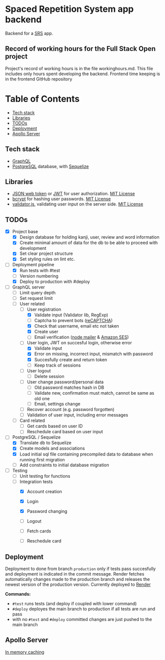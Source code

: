 # Spaced Repetition System app backend
Backend for a [SRS](https://en.wikipedia.org/wiki/Spaced_repetition) app.


## Record of working hours for the Full Stack Open project
Project's record of working hours is in the file workinghours.md.
This file includes only hours spent developing the backend.
Frontend time keeping is in the frontend GitHub repository


# Table of Contents
* [Tech stack](#tech-stack)
* [Libraries](#libraries)
* [TODOs](#todos)
* [Deployment](#deployment)
* [Apollo Server](#apollo-server)


## Tech stack
- [GraphQL](https://graphql.org/)
- [PostgreSQL](https://www.postgresql.org/) database, with [Sequelize](https://sequelize.org/)


## Libraries
- [JSON web token](https://www.npmjs.com/package/jsonwebtoken) or [JWT](https://jwt.io/) for user authorization. [MIT License](https://github.com/auth0/node-jsonwebtoken/blob/HEAD/LICENSE)
- [bcrypt](https://www.npmjs.com/package/bcrypt) for hashing user passwords. [MIT License](https://github.com/kelektiv/node.bcrypt.js/blob/master/LICENSE)
- [validator.js](https://www.npmjs.com/package/validator), validating user input on the server side. [MIT License](https://github.com/validatorjs/validator.js/blob/master/LICENSE)


## TODOs
- [X] Project base
    - [X] Design database for holding kanji, user, review and word information
    - [X] Create minimal amount of data for the db to be able to proceed with development
    - [X] Set clear project structure
    - [X] Set styling rules on lint etc.
- [ ] Deployment pipeline
    - [X] Run tests with #test
    - [ ] Version numbering
    - [X] Deploy to production with #deploy
- [ ] GraphQL server
    - [ ] Limit query depth
    - [ ] Set request limit
    - [ ] User related
        - [ ] User registration
            - [X] Validate input (Validator lib, RegExp)
            - [ ] Captcha to prevent bots ([reCAPTCHA](https://www.google.com/recaptcha/about/))
            - [X] Check that username, email etc not taken
            - [X] Create user
            - [ ] Email verification ([node mailer](https://nodemailer.com/about/) & [Amazon SES](https://aws.amazon.com/ses/))
        - [ ] User login, JWT on succesful login, otherwise error
            - [X] Validate input
            - [X] Error on missing, incorrect input, mismatch with password
            - [X] Succesfully create and return token
            - [ ] Keep track of sessions
        - [ ] User logout
            - [ ] Delete session
        - [ ] User change password/personal data
            - [ ] Old password matches hash in DB
            - [ ] Validate new, confirmation must match, cannot be same as old one
            - [ ] Email, settings change
        - [ ] Recover account (e.g. password forgotten)
        - [ ] Validation of user input, including error messages
    - [ ] Card related
        - [ ] Get cards based on user ID
        - [ ] Reschedule card based on user input
- [ ] PostgreSQL / Sequelize
    - [X] Translate db to Sequelize
    - [X] Create models and associations
    - [X] Load initial sql file containing precompiled data to database when running first migration
    - [ ] Add constraints to initial database migration
- [ ] Testing
    - [ ] Unit testing for functions
    - [ ] Integration tests
        - [X] Account creation
        - [X] Login
        - [X] Password changing
        - [ ] Logout
        - [ ] Fetch cards
        - [ ] Reschedule card
    

## Deployment
Deployment to done from branch `production` only if tests pass succesfully and deployment is indicated in the commit message. Render fetches automatically changes made to the production branch and releases the newest version of the production version. Currently deployed to [Render](https://render.com/)

**Commands:**
* `#test` runs tests (and deploy if coupled with lower command)
* `#deploy` deployes the main branch to production if all tests are run and pass
* with no `#test` and `#deploy` committed changes are just pushed to the main branch


## Apollo Server
[In memory caching](https://www.apollographql.com/docs/apollo-server/performance/cache-backends/)
